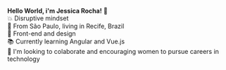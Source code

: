 **Hello World, i'm Jessica Rocha!** :wave: </br> 
:boom: Disruptive mindset </br> 
:round_pushpin: From São Paulo, living in Recife, Brazil  </br> 
:blue_heart: Front-end and design </br> 
:books: Currently learning Angular and Vue.js </br> 
:muscle: I'm looking to colaborate and encouraging  women to pursue careers in technology </br> 
